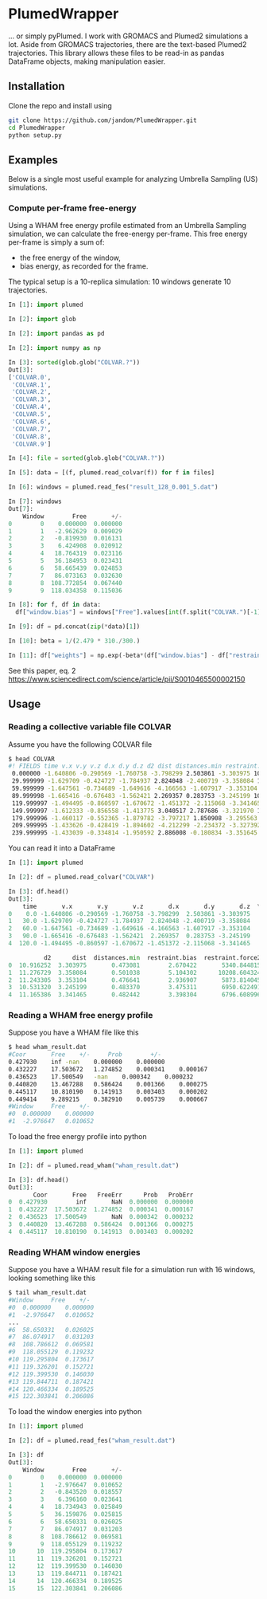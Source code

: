 # PlumedWrapper

... or simply pyPlumed. I work with GROMACS and Plumed2 simulations a lot.
Aside from GROMACS trajectories, there are the text-based Plumed2 trajectories.
This library allows these files to be read-in as pandas DataFrame objects, making manipulation easier.

## Installation

Clone the repo and install using

```bash
git clone https://github.com/jandom/PlumedWrapper.git
cd PlumedWrapper
python setup.py
```

## Examples

Below is a single most useful example for analyzing Umbrella Sampling (US) simulations.

### Compute per-frame free-energy

Using a WHAM free energy profile estimated from an Umbrella Sampling simulation, we can calculate the free-energy per-frame. This free energy per-frame is simply a sum of:

- the free energy of the window,
- bias energy, as recorded for the frame.

The typical setup is a 10-replica simulation: 10 windows generate 10 trajectories.

```python
In [1]: import plumed

In [2]: import glob

In [2]: import pandas as pd

In [2]: import numpy as np

In [3]: sorted(glob.glob("COLVAR.?"))
Out[3]:
['COLVAR.0',
 'COLVAR.1',
 'COLVAR.2',
 'COLVAR.3',
 'COLVAR.4',
 'COLVAR.5',
 'COLVAR.6',
 'COLVAR.7',
 'COLVAR.8',
 'COLVAR.9']

In [4]: file = sorted(glob.glob("COLVAR.?"))

In [5]: data = [(f, plumed.read_colvar(f)) for f in files]

In [6]: windows = plumed.read_fes("result_128_0.001_5.dat")

In [7]: windows
Out[7]:
    Window        Free       +/-
0        0    0.000000  0.000000
1        1   -2.962629  0.009029
2        2   -0.819930  0.016131
3        3    6.424908  0.020912
4        4   18.764319  0.023116
5        5   36.184953  0.023431
6        6   58.665439  0.024853
7        7   86.073163  0.032630
8        8  108.772854  0.067440
9        9  118.034358  0.115036

In [8]: for f, df in data:
  df["window.bias"] = windows["Free"].values[int(f.split("COLVAR.")[-1])]

In [9]: df = pd.concat(zip(*data)[1])

In [10]: beta = 1/(2.479 * 310./300.)

In [11]: df["weights"] = np.exp(-beta*(df["window.bias"] - df["restraint.bias"]))

```

See this paper, eq. 2 https://www.sciencedirect.com/science/article/pii/S0010465500002150

## Usage

### Reading a collective variable file COLVAR

Assume you have the following COLVAR file

```bash
$ head COLVAR
#! FIELDS time v.x v.y v.z d.x d.y d.z d2 dist distances.min restraint.bias restraint.force2
 0.000000 -1.640806 -0.290569 -1.760758 -3.798299 2.503861 -3.303975 10.916252 3.303975 0.473081 2.670422 5340.844815
 29.999999 -1.629709 -0.424727 -1.784937 2.824048 -2.400719 -3.358084 11.276729 3.358084 0.501038 5.104302 10208.604324
 59.999999 -1.647561 -0.734689 -1.649616 -4.166563 -1.607917 -3.353104 11.243305 3.353104 0.476641 2.936907 5873.814045
 89.999998 -1.665416 -0.676483 -1.562421 2.269357 0.283753 -3.245199 10.531320 3.245199 0.483370 3.475311 6950.622491
 119.999997 -1.494495 -0.860597 -1.670672 -1.451372 -2.115068 -3.341465 11.165386 3.341465 0.482442 3.398304 6796.608996
 149.999997 -1.612333 -0.856558 -1.413775 3.040517 2.787686 -3.321970 11.035486 3.321970 0.489207 3.978927 7957.854806
 179.999996 -1.460117 -0.552365 -1.879782 -3.797217 1.850908 -3.295563 10.860736 3.295563 0.483233 3.463835 6927.669979
 209.999995 -1.433626 -0.428419 -1.894602 -4.212299 -2.234372 -3.327392 11.071540 3.327392 0.482861 3.432947 6865.894313
 239.999995 -1.433039 -0.334814 -1.950592 2.886008 -0.180834 -3.351645 11.233523 3.351645 0.483527 3.488397 6976.794135
```

You can read it into a DataFrame

```python
In [1]: import plumed

In [2]: df = plumed.read_colvar("COLVAR")

In [3]: df.head()
Out[3]:
    time       v.x       v.y       v.z       d.x       d.y       d.z  \
0    0.0 -1.640806 -0.290569 -1.760758 -3.798299  2.503861 -3.303975   
1   30.0 -1.629709 -0.424727 -1.784937  2.824048 -2.400719 -3.358084   
2   60.0 -1.647561 -0.734689 -1.649616 -4.166563 -1.607917 -3.353104   
3   90.0 -1.665416 -0.676483 -1.562421  2.269357  0.283753 -3.245199   
4  120.0 -1.494495 -0.860597 -1.670672 -1.451372 -2.115068 -3.341465   

          d2      dist  distances.min  restraint.bias  restraint.force2  
0  10.916252  3.303975       0.473081        2.670422       5340.844815  
1  11.276729  3.358084       0.501038        5.104302      10208.604324  
2  11.243305  3.353104       0.476641        2.936907       5873.814045  
3  10.531320  3.245199       0.483370        3.475311       6950.622491  
4  11.165386  3.341465       0.482442        3.398304       6796.608996  
```

### Reading a WHAM free energy profile

Suppose you have a WHAM file like this

```bash
$ head wham_result.dat
#Coor		Free	+/-		Prob		+/-
0.427930	inf	-nan	0.000000	0.000000
0.432227	17.503672	1.274852	0.000341	0.000167
0.436523	17.500549	-nan	0.000342	0.000232
0.440820	13.467288	0.586424	0.001366	0.000275
0.445117	10.810190	0.141913	0.003403	0.000202
0.449414	9.289215	0.382910	0.005739	0.000667
#Window		Free	+/-
#0	0.000000	0.000000
#1	-2.976647	0.010652
```

To load the free energy profile into python

```python
In [1]: import plumed

In [2]: df = plumed.read_wham("wham_result.dat")

In [3]: df.head()
Out[3]:
       Coor       Free   FreeErr      Prob   ProbErr
0  0.427930        inf       NaN  0.000000  0.000000
1  0.432227  17.503672  1.274852  0.000341  0.000167
2  0.436523  17.500549       NaN  0.000342  0.000232
3  0.440820  13.467288  0.586424  0.001366  0.000275
4  0.445117  10.810190  0.141913  0.003403  0.000202
```

### Reading WHAM window energies

Suppose you have a WHAM result file for a simulation run with 16 windows, looking something like this

```bash
$ tail wham_result.dat
#Window		Free	+/-
#0	0.000000	0.000000
#1	-2.976647	0.010652
...
#6	58.650331	0.026025
#7	86.074917	0.031203
#8	108.786612	0.069581
#9	118.055129	0.119232
#10	119.295804	0.173617
#11	119.326201	0.152721
#12	119.399530	0.146030
#13	119.844711	0.187421
#14	120.466334	0.189525
#15	122.303841	0.206086

```

To load the window energies into python

```python
In [1]: import plumed

In [2]: df = plumed.read_fes("wham_result.dat")

In [3]: df
Out[3]:
    Window        Free       +/-
0        0    0.000000  0.000000
1        1   -2.976647  0.010652
2        2   -0.843520  0.018557
3        3    6.396160  0.023641
4        4   18.734943  0.025849
5        5   36.159876  0.025815
6        6   58.650331  0.026025
7        7   86.074917  0.031203
8        8  108.786612  0.069581
9        9  118.055129  0.119232
10      10  119.295804  0.173617
11      11  119.326201  0.152721
12      12  119.399530  0.146030
13      13  119.844711  0.187421
14      14  120.466334  0.189525
15      15  122.303841  0.206086
```
